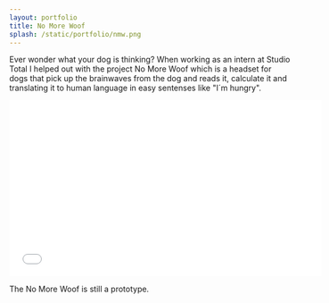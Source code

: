 ```yaml
---
layout: portfolio
title: No More Woof
splash: /static/portfolio/nmw.png
---
```


Ever wonder what your dog is thinking? When working as an intern at Studio Total I helped out with the project No More Woof which is a headset for dogs that pick up the brainwaves from the dog and reads it, calculate it and translating it to human language in easy sentenses like "I´m hungry".


<iframe width="560" height="315" src="//www.youtube.com/embed/CweAeshjObA" frameborder="0" allowfullscreen></iframe>


The No More Woof is still a prototype.
